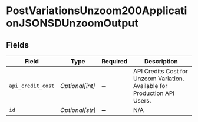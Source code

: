 # PostVariationsUnzoom200ApplicationJSONSDUnzoomOutput


## Fields

| Field                                                                      | Type                                                                       | Required                                                                   | Description                                                                |
| -------------------------------------------------------------------------- | -------------------------------------------------------------------------- | -------------------------------------------------------------------------- | -------------------------------------------------------------------------- |
| `api_credit_cost`                                                          | *Optional[int]*                                                            | :heavy_minus_sign:                                                         | API Credits Cost for Unzoom Variation. Available for Production API Users. |
| `id`                                                                       | *Optional[str]*                                                            | :heavy_minus_sign:                                                         | N/A                                                                        |